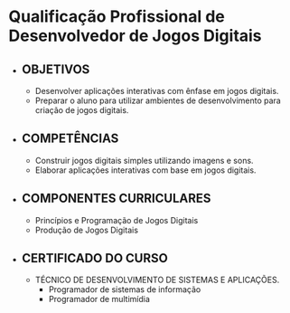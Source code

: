 # Qualificação Profissional de Desenvolvedor de Jogos Digitais #

- ## OBJETIVOS  ##

    - Desenvolver aplicações interativas com ênfase em jogos digitais.
    - Preparar o aluno para utilizar ambientes de desenvolvimento para criação de jogos digitais.

- ## COMPETÊNCIAS   ##

    - Construir jogos digitais simples utilizando imagens e sons.
    - Elaborar aplicações interativas com base em jogos digitais.

- ## COMPONENTES CURRICULARES ##

    - Princípios e Programação de Jogos Digitais
    - Produção de Jogos Digitais

- ## CERTIFICADO DO CURSO ##

    - TÉCNICO DE DESENVOLVIMENTO DE SISTEMAS E APLICAÇÕES.
        - Programador de sistemas de informação
        - Programador de multimídia
